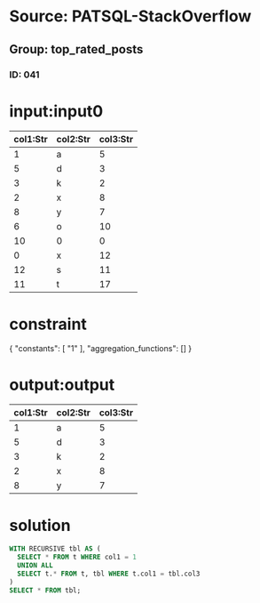 # Source: PATSQL-StackOverflow
## Group: top_rated_posts
### ID: 041

# input:input0

| col1:Str | col2:Str | col3:Str |
|---|---|---|
| 1 | a | 5 |
| 5 | d | 3 |
| 3 | k | 2 |
| 2 | x | 8 |
| 8 | y | 7 |
| 6 | o | 10 |
| 10 | 0 | 0 |
| 0 | x | 12 |
| 12 | s | 11 |
| 11 | t | 17 |

# constraint

{
  "constants": [
    "1"
  ],
  "aggregation_functions": []
}

# output:output

| col1:Str | col2:Str | col3:Str |
|---|---|---|
| 1 | a | 5 |
| 5 | d | 3 |
| 3 | k | 2 |
| 2 | x | 8 |
| 8 | y | 7 |

# solution

```sql
WITH RECURSIVE tbl AS (
  SELECT * FROM t WHERE col1 = 1
  UNION ALL
  SELECT t.* FROM t, tbl WHERE t.col1 = tbl.col3
)
SELECT * FROM tbl;
```
